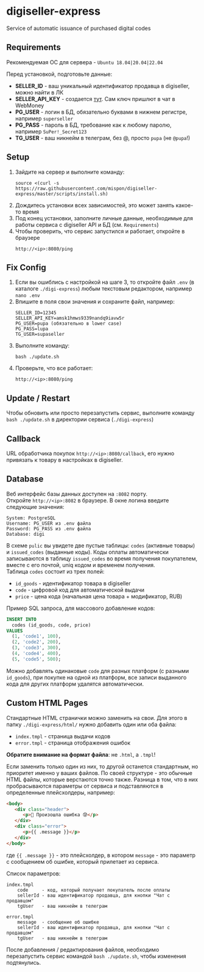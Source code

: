 # digiseller-express
Service of automatic issuance of purchased digital codes

## Requirements
Рекомендуемая ОС для сервера - `Ubuntu 18.04|20.04|22.04`

Перед установкой, подготовьте данные:
- **SELLER_ID** - ваш уникальный идентификатор продавца в digiseller, можно найти в ЛК
- **SELLER_API_KEY** - создается [тут](https://my.digiseller.com/inside/api_keys.asp). Сам ключ пришлют в чат в WebMoney
- **PG_USER** - логин в БД, обязательно буквами в нижнем регистре, например `superseller`
- **PG_PASS** - пароль в БД, требование как к любому паролю, например `SuPer!_Secret123`
- **TG_USER** - ваш никнейм в телеграм, без @, просто `pupa` (не `@pupa`!)

## Setup
1. Зайдите на сервер и выполните команду:
   ```shell
   source <(curl -s https://raw.githubusercontent.com/mispon/digiseller-express/master/scripts/install.sh)
   ```
2. Дождитесь установки всех зависимостей, это может занять какое-то время   
3. Под конец установки, заполните личные данные, необходимые для работы сервиса с digiseller API и БД (см. `Requirements`)
4. Чтобы проверить, что сервис запустился и работает, откройте в браузере
   ```text
   http://<ip>:8080/ping
   ```

## Fix Config
1. Если вы ошиблись с настройкой на шаге 3, то откройте файл `.env` (в каталоге `./digi-express`) любым текстовым редактором, например `nano .env`
2. Впишите в поля свои значения и сохраните файл, например:
   ```text
   SELLER_ID=12345
   SELLER_API_KEY=amsk1hmws9339nandq9iavw5r
   PG_USER=pupa (обязательно в lower case)
   PG_PASS=lupa
   TG_USER=supaseller
   ```
3. Выполните команду:
    ```shell
    bash ./update.sh
    ```
4. Проверьте, что все работает:
    ```text
    http://<ip>:8080/ping
    ```

## Update / Restart
Чтобы обновить или просто перезапустить сервис, выполните команду `bash ./update.sh` в директории сервиса (`./digi-express`)

## Callback
URL обработчика покупок `http://<ip>:8080/callback`, его нужно привязать к товару в настройках в digiseller.

## Database 
Веб интерфейс базы данных доступен на `:8082` порту.  
Откройте `http://<ip>:8082` в браузере. В окне логина введите следующие значения:
```text
System: PostgreSQL
Username: PG_USER из .env файла
Password: PG_PASS из .env файла
Database: digi
```
В схеме `pulic` вы увидете две пустые таблицы: `codes` (активные товары) и `issued_codes` (выданные коды).
Коды оплаты автоматически записываются в таблицу `issued_codes` во время получения покупателем, вместе с
его почтой, uniq кодом и временем получения.   
Таблица `codes` состоит из трех полей: 
   - `id_goods` - идентификатор товара в digiseller
   - `code` - цифровой код для автоматической выдачи
   - `price` - цена кода (начальная цена товара + модификатор, RUB)

Пример SQL запроса, для массового добавление кодов:
```sql
INSERT INTO
  codes (id_goods, code, price)
VALUES
  (1, 'code1', 100),
  (2, 'code2', 200),
  (3, 'code3', 300),
  (4, 'code4', 400),
  (5, 'code5', 500);
```
Можно добавлять одинаковые `code` для разных платформ (с разными `id_goods`), 
при покупке на одной из платформ, все записи выданного кода для других платформ удалятся автоматически.


## Custom HTML Pages
Стандартные HTML странички можно заменить на свои. Для этого в папку `./digi-express/html/` нужно добавить один или оба файла:
- `index.tmpl` - страница выдачи кодов
- `error.tmpl` - страница отображения ошибок

**Обратите внимание на формат файла**: не `.html`, а `.tmpl`!   

Если заменить только один из них, то другой останется стандартным, 
но приоритет именно у ваших файлов.
По своей структуре - это обычные HTML файлы, которые верстаются точно также. Разница в том, что в них 
пробрасываются параметры от сервиса и подставляются в определенные плейсхолдеры, например:
```html
<body>
   <div class="header">
      <p>🤬 Произошла ошибка 😰</p>
   </div>
   <div class="error">
      <p>{{ .message }}</p>
   </div>
</body>
```
где `{{ .message }}` - это плейсхолдер, в котором `message` - это параметр с сообщением об ошибке, который прилетает из сервиса.   

Список параметров:
```text
index.tmpl
    code     - код, который получает покупатель после оплаты
    sellerId - ваш идентификатор продавца, для кнопки "Чат с продавцом"
    tgUser   - ваш никнейм в телеграм
```
```text
error.tmpl
    message  - сообщение об ошибке
    sellerId - ваш идентификатор продавца, для кнопки "Чат с продавцом"
    tgUser   - ваш никнейм в телеграм
```

После добавления / редактирования файлов, необходимо перезапустить сервис командой `bash ./update.sh`, чтобы изменения подтянулись.